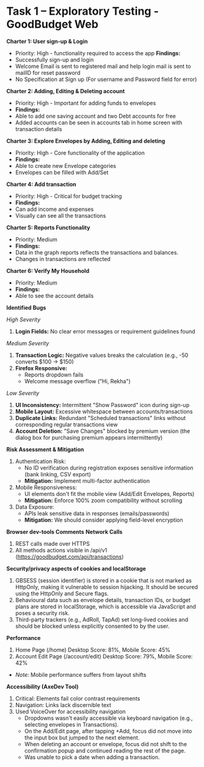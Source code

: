 # Task 1 – Exploratory Testing - GoodBudget Web

**Charter 1: User sign-up & Login**
- Priority: High - functionality required to access the app
**Findings:**
- Successfully sign-up and login
- Welcome Email is sent to registered mail and help login mail is sent to mailID for reset password
- No Specification at Sign up (For username and Password field for error)

**Charter 2: Adding, Editing & Deleting account**
- Priority: High - Important for adding funds to envelopes
- **Findings:**
- Able to add one saving account and two Debt accounts for free
- Added accounts can be seen in accounts tab in home screen with transaction details

**Charter 3: Explore Envelopes by Adding, Editing and deleting**
- Priority: High - Core functionality of the application
- **Findings:**
- Able to create new Envelope categories
- Envelopes can be filled with Add/Set

**Charter 4: Add transaction**
- Priority: High - Critical for budget tracking
- **Findings:**
- Can add income and expenses
- Visually can see all the transactions

**Charter 5: Reports Functionality**
- Priority: Medium
- **Findings:**
- Data in the graph reports reflects the transactions and balances.
- Changes in transactions are reflected

**Charter 6: Verify My Household**
- Priority: Medium
- **Findings:**
- Able to see the account details

**Identified Bugs**

*High Severity*
1. **Login Fields:** No clear error messages or requirement guidelines found

*Medium Severity*
1. **Transaction Logic:** Negative values breaks the calculation (e.g., -50 converts $100 → $150)
2. **Firefox Responsive:**
    - Reports dropdown fails
    - Welcome message overflow ("Hi, Rekha")

*Low Severity*
1. **UI Inconsistency:** Intermittent "Show Password" icon during sign-up
2. **Mobile Layout:** Excessive whitespace between accounts/transactions
3. **Duplicate Links:** Redundant "Scheduled transactions" links without corresponding regular transactions view
2. **Account Deletion:** "Save Changes" blocked by premium version (the dialog box for purchasing premium appears intermittently)

**Risk Assessment & Mitigation**
1. Authentication Risk:
    - No ID verification during registration exposes sensitive information (bank linking, CSV export)
    - **Mitigation:** Implement multi-factor authentication
2. Mobile Responsiveness:
    - UI elements don't fit the mobile view (Add/Edit Envelopes, Reports)
    - **Mitigation:** Enforce 100% zoom compatibility without scrolling
3. Data Exposure:
    - APIs leak sensitive data in responses (emails/passwords)
    - **Mitigation:** We should consider applying field-level encryption

**Browser dev-tools Comments**
**Network Calls**
1. REST calls made over HTTPS
2. All methods actions visible in /api/v1 (<https://goodbudget.com/api/transactions>)

**Security/privacy aspects of cookies and localStorage**
1. GBSESS (session identifier) is stored in a cookie that is not marked as HttpOnly, making it vulnerable to session hijacking. It should be secured using the HttpOnly and Secure flags.
2. Behavioural data such as envelope details, transaction IDs, or budget plans are stored in localStorage, which is accessible via JavaScript and poses a security risk.
3. Third-party trackers (e.g., AdRoll, TapAd) set long-lived cookies and should be blocked unless explicitly consented to by the user.

**Performance**
1. Home Page (/home)
Desktop Score: 81%, Mobile Score: 45%
2. Account Edit Page (/account/edit)
Desktop Score: 79%, Mobile Score: 42%
- *Note:* Mobile performance suffers from layout shifts

**Accessibility (AxeDev Tool)**
1. Critical: Elements fail color contrast requirements
2. Navigation: Links lack discernible text
3. Used VoiceOver for accessibility navigation
   - Dropdowns wasn't easily accessible via keyboard navigation (e.g., selecting envelopes in Transactions).
   - On the Add/Edit page, after tapping +Add, focus did not move into the input box but jumped to the next element.
   - When deleting an account or envelope, focus did not shift to the confirmation popup and continued reading the rest of the page.
   - Was unable to pick a date when adding a transaction.